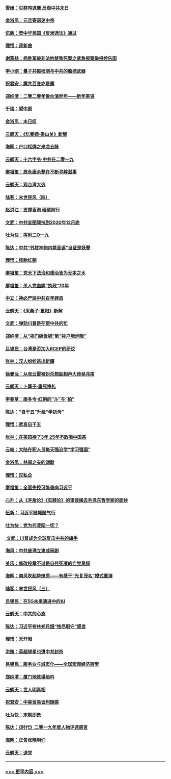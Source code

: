 #### [雪绮：见群鸡退鹰  反观中共末日](../pages/nsc993/n11762112.md?t=01030244) 
#### [金浴凤：元旦寄语迷中帝](../pages/nsc993/n11761788.md?t=01030244) 
#### [伍新：贺中华民国《反渗透法》通过](../pages/nsc993/n11761994.md?t=01030244) 
#### [理悟：迎新曲](../pages/nsc993/n11761152.md?t=01030244) 
#### [谢燕益：杨胜军被非法拘禁致死案之紧急报案举报控告函](../pages/nsc993/n11756134.md?t=01030244) 
#### [李小刚：量子共振检测与中共的脑控武器](../pages/nsc993/n11754518.md?t=01030244) 
#### [祝君安：魔共百变亦是魔](../pages/nsc993/n11754469.md?t=01030244) 
#### [郑纯清：二零二零年散伙演弃年——新年寄语](../pages/nsc993/n11754195.md?t=01030244) 
#### [千瑞：望中原](../pages/nsc993/n11754159.md?t=01030244) 
#### [金浴凤：末日叹](../pages/nsc993/n11752359.md?t=01030244) 
#### [云鹤天：《忆秦娥‧娄山关》新解](../pages/nsc993/n11752348.md?t=01030244) 
#### [海网：户口松绑之来龙去脉](../pages/nsc993/n11752328.md?t=01030244) 
#### [云鹤天：十六字令‧中共在二零一九](../pages/nsc993/n11752305.md?t=01030244) 
#### [廖祖笙：周永康余孽在不断寻衅滋事](../pages/nsc993/n11751013.md?t=01030244) 
#### [云鹤天：观台湾大选](../pages/nsc993/n11751007.md?t=01030244) 
#### [陆客：末世民风（四）](../pages/nsc993/n11749203.md?t=01030244) 
#### [赵洪江：支撑香港 砥砺前行](../pages/nsc993/n11748482.md?t=01030244) 
#### [文武：中共妄图顽抗到2020年12月底](../pages/nsc993/n11748446.md?t=01030244) 
#### [吐为快：挥别二O一九](../pages/nsc993/n11748411.md?t=01030244) 
#### [陈达：中共“外扰神韵内禁圣诞”自证是妖孽](../pages/nsc993/n11748226.md?t=01030244) 
#### [理悟：怪胎红朝](../pages/nsc993/n11748206.md?t=01030244) 
#### [廖祖笙：党天下法治和德治皆为无本之木](../pages/nsc993/n11748135.md?t=01030244) 
#### [廖祖笙：杀人党血腥“执政”70年](../pages/nsc993/n11745144.md?t=01030244) 
#### [中立：神必严惩中共百年罪恶](../pages/nsc993/n11744970.md?t=01030244) 
#### [云鹤天：《采桑子‧重阳》新解](../pages/nsc993/n11744948.md?t=01030244) 
#### [文武：弹劾川普是在帮中共的忙](../pages/nsc993/n11744758.md?t=01030244) 
#### [郑纯清：从“挨门砸饭锅”到“挨户堵炉眼”](../pages/nsc993/n11744745.md?t=01030244) 
#### [吕锡民：台湾是否加入RCEP的研议](../pages/nsc993/n11744701.md?t=01030244) 
#### [张林：汉人纷纷逃出新疆](../pages/nsc993/n11743530.md?t=01030244) 
#### [徐曼沅：从张云雷被封杀想起相声大师吴兆南](../pages/nsc993/n11741816.md?t=01030244) 
#### [云鹤天：卜算子‧垂死挣扎](../pages/nsc993/n11739956.md?t=01030244) 
#### [李春草：唐多令‧红朝的“斗”与“拍”](../pages/nsc993/n11739830.md?t=01030244) 
#### [陈达：“自干五”升级“牵妨母”](../pages/nsc993/n11739724.md?t=01030244) 
#### [理悟：悲哀自干五](../pages/nsc993/n11739547.md?t=01030244) 
#### [张林：在茶园待了3年 25年不敢喝中国茶](../pages/nsc993/n11739240.md?t=01030244) 
#### [云端：大陆在职人员每天强迫学“学习强国”](../pages/nsc993/n11738735.md?t=01030244) 
#### [金浴凤：林郑之夫的渊默](../pages/nsc993/n11737735.md?t=01030244) 
#### [理悟：叹私企](../pages/nsc993/n11737715.md?t=01030244) 
#### [廖祖笙：全面失控可能袭向习近平](../pages/nsc993/n11737704.md?t=01030244) 
#### [心升：从《矛盾论》《实践论》的谬误揭去毛泽东哲学家的面纱](../pages/nsc993/n11736962.md?t=01030244) 
#### [伍新： 习近平赌城赌气行](../pages/nsc993/n11736929.md?t=01030244) 
#### [吐为快：党为何凌蹈一切？](../pages/nsc993/n11736915.md?t=01030244) 
#### [ 文武：川普成为全球反击中共的旗手](../pages/nsc993/n11736882.md?t=01030244) 
#### [海风：中共废港立澳成闹剧](../pages/nsc993/n11735857.md?t=01030244) 
#### [关乐：修改校章不过是自往死凑的亡党臭棋](../pages/nsc993/n11735097.md?t=01030244) 
#### [海网：南风吹起势燎原——有感于“光复茂名”模式重演](../pages/nsc993/n11732308.md?t=01030244) 
#### [陆客：末世民风（三）](../pages/nsc993/n11732211.md?t=01030244) 
#### [吕锡民：在5G未来演进中的AI](../pages/nsc993/n11730010.md?t=01030244) 
#### [云鹤天：中共的心态](../pages/nsc993/n11729906.md?t=01030244) 
#### [陈达：习近平夸林郑月娥“恪尽职守”感言](../pages/nsc993/n11729881.md?t=01030244) 
#### [理悟：天开眼](../pages/nsc993/n11729699.md?t=01030244) 
#### [洪微：英超球星也遭中共封杀](../pages/nsc993/n11727243.md?t=01030244) 
#### [吕锡民：服务业与城市化——全球宏观经济转型](../pages/nsc993/n11725845.md?t=01030244) 
#### [郑纯清：厦门地铁塌陷吟](../pages/nsc993/n11725813.md?t=01030244) 
#### [云鹤天：世人明真相](../pages/nsc993/n11725621.md?t=01030244) 
#### [祝君安：中美贸易谈判随感](../pages/nsc993/n11725609.md?t=01030244) 
#### [吐为快：末朝即景](../pages/nsc993/n11723365.md?t=01030244) 
#### [陈达：《时代》二零一九年度人物评选感言](../pages/nsc993/n11723337.md?t=01030244) 
#### [海网：正告张晓明们](../pages/nsc993/n11723228.md?t=01030244) 
#### [云鹤天：退党](../pages/nsc993/n11723056.md?t=01030244) 

----
#### [ >>> 更早内容 <<< ](../indexes/nsc993-earlier.md)
